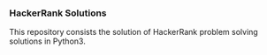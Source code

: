 ### HackerRank Solutions

This repository consists the solution of HackerRank problem solving solutions in Python3.